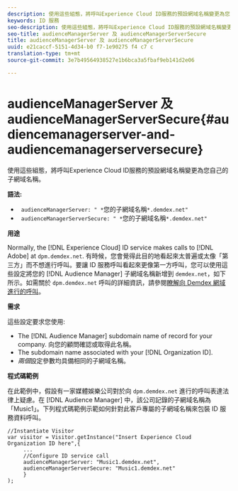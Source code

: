 ```yaml
---
description: 使用這些組態，將呼叫Experience Cloud ID服務的預設網域名稱變更為您自己的子網域名稱。
keywords: ID 服務
seo-description: 使用這些組態，將呼叫Experience Cloud ID服務的預設網域名稱變更為您自己的子網域名稱。
seo-title: audienceManagerServer 及 audienceManagerServerSecure
title: audienceManagerServer 及 audienceManagerServerSecure
uuid: e21caccf-5151-4d34-b0 f7-1e90275 f4 c7 c
translation-type: tm+mt
source-git-commit: 3e7b49564938527e1b6bca3a5fbaf9eb141d2e06

---
```



# audienceManagerServer 及 audienceManagerServerSecure{#audiencemanagerserver-and-audiencemanagerserversecure}

使用這些組態，將呼叫Experience Cloud ID服務的預設網域名稱變更為您自己的子網域名稱。

**語法:**

* ` audienceManagerServer: " *`您的子網域名稱`*.demdex.net"`
* ` audienceManagerServerSecure: " *`您的子網域名稱`*.demdex.net"`

**用途**

Normally, the [!DNL Experience Cloud] ID service makes calls to [!DNL Adobe] at `dpm.demdex.net`. 有時候，您會覺得此目的地看起來太普遍或太像「第三方」而不想進行呼叫。要讓 ID 服務呼叫看起來更像第一方呼叫，您可以使用這些設定將您的 [!DNL Audience Manager] 子網域名稱新增到 `demdex.net`，如下所示。如需關於 `dpm.demdex.net` 呼叫的詳細資訊，請參閱[瞭解向 Demdex 網域進行的呼叫](https://marketing.adobe.com/resources/help/en_US/aam/demdex-calls.html)。

**需求**

這些設定要求您使用:

* The [!DNL Audience Manager] subdomain name of record for your company. 向您的顧問確認或取得此名稱。
* The subdomain name associated with your [!DNL Organization ID].
* *兩個*設定參數均具備相同的子網域名稱。

**程式碼範例**

在此範例中，假設有一家媒體娛樂公司對於向 `dpm.demdex.net` 進行的呼叫表達法律上疑慮。在 [!DNL Audience Manager] 中，該公司記錄的子網域名稱為「Music1」。下列程式碼範例示範如何針對此客戶專屬的子網域名稱來包裝 ID 服務資料呼叫。

```
//Instantiate Visitor 
var visitor = Visitor.getInstance("Insert Experience Cloud Organization ID here",{ 
     ... 
     //Configure ID service call 
     audienceManagerServer: "Music1.demdex.net", 
     audienceManagerServerSecure: "Music1.demdex.net" 
     } 
);
```

